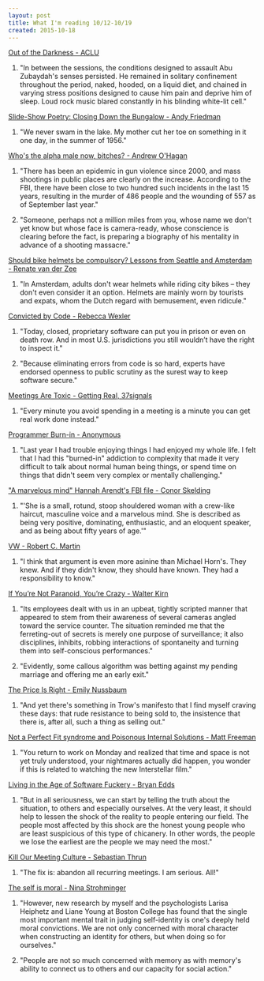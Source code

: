 ```yaml
---
layout: post
title: What I'm reading 10/12-10/19
created: 2015-10-18
---
```


[Out of the Darkness - ACLU](https://www.aclu.org/feature/out-darkness)

1. "In between the sessions, the conditions designed to assault Abu Zubaydah's senses persisted. He remained in solitary confinement throughout the period, naked, hooded, on a liquid diet, and chained in varying stress positions designed to cause him pain and deprive him of sleep. Loud rock music blared constantly in his blinding white-lit cell."

[Slide-Show Poetry: Closing Down the Bungalow - Andy Friedman](http://www.newyorker.com/culture/culture-desk/slide-show-poetry-closing-down-the-bungalow)

1. "We never swam in the lake. My mother cut her toe on something in it one day, in the summer of 1956."

[Who's the alpha male now, bitches? - Andrew O'Hagan](http://www.lrb.co.uk/v37/n20/andrew-ohagan/whos-the-alpha-male-now-bitches)

1. "There has been an epidemic in gun violence since 2000, and mass shootings in public places are clearly on the increase. According to the FBI, there have been close to two hundred such incidents in the last 15 years, resulting in the murder of 486 people and the wounding of 557 as of September last year."

2. "Someone, perhaps not a million miles from you, whose name we don't yet know but whose face is camera-ready, whose conscience is clearing before the fact, is preparing a biography of his mentality in advance of a shooting massacre."

[Should bike helmets be compulsory? Lessons from Seattle and Amsterdam - Renate van der Zee](http://www.theguardian.com/cities/2015/oct/12/bike-helmets-compulsory-seattle-amsterdam-cycling-safety)

1. "In Amsterdam, adults don't wear helmets while riding city bikes – they don't even consider it an option. Helmets are mainly worn by tourists and expats, whom the Dutch regard with bemusement, even ridicule."

[Convicted by Code - Rebecca Wexler](http://www.slate.com/blogs/future_tense/2015/10/06/defendants_should_be_able_to_inspect_software_code_used_in_forensics.html)

1. "Today, closed, proprietary software can put you in prison or even on death row. And in most U.S. jurisdictions you still wouldn’t have the right to inspect it."

2. "Because eliminating errors from code is so hard, experts have endorsed openness to public scrutiny as the surest way to keep software secure."

[Meetings Are Toxic - Getting Real, 37signals](https://gettingreal.37signals.com/ch07_Meetings_Are_Toxic.php)

1. "Every minute you avoid spending in a meeting is a minute you can get real work done instead."

[Programmer Burn-in - Anonymous](http://pastebin.com/XU7AEd32)

1. "Last year I had trouble enjoying things I had enjoyed my whole life. I felt that I had this "burned-in" addiction to complexity that made it very difficult to talk about normal human being things, or spend time on things that didn't seem very complex or mentally challenging."

["A marvelous mind" Hannah Arendt's FBI file - Conor Skelding](https://www.muckrock.com/news/archives/2014/jan/13/hannah-arendt-crew-haircut-and-marvelous-mind/)

1. "'She is a small, rotund, stoop shouldered woman with a crew-like haircut, masculine voice and a marvelous mind. She is described as being very positive, dominating, enthusiastic, and an eloquent speaker, and as being about fifty years of age.'"

[VW - Robert C. Martin](http://blog.cleancoder.com/uncle-bob/2015/10/14/VW.html)

1. "I think that argument is even more asinine than Michael Horn's. They knew. And if they didn't know, they should have known. They had a responsibility to know."

[If You’re Not Paranoid, You’re Crazy - Walter Kirn](http://www.theatlantic.com/magazine/archive/2015/11/if-youre-not-paranoid-youre-crazy/407833/?single_page=true)

1. "Its employees dealt with us in an upbeat, tightly scripted manner that appeared to stem from their awareness of several cameras angled toward the service counter. The situation reminded me that the ferreting-out of secrets is merely one purpose of surveillance; it also disciplines, inhibits, robbing interactions of spontaneity and turning them into self-conscious performances."

2. "Evidently, some callous algorithm was betting against my pending marriage and offering me an early exit."

[The Price Is Right - Emily Nussbaum](http://www.newyorker.com/magazine/2015/10/12/the-price-is-right-emily-nussbaum)

1. "And yet there's something in Trow's manifesto that I find myself craving these days: that rude resistance to being sold to, the insistence that there is, after all, such a thing as selling out."

[Not a Perfect Fit syndrome and Poisonous Internal Solutions - Matt Freeman](http://www.nowprovision.com/not-a-perfect-fit)

1. "You return to work on Monday and realized that time and space is not yet truly understood, your nightmares actually did happen, you wonder if this is related to watching the new Interstellar film."

[Living in the Age of Software Fuckery - Bryan Edds](https://medium.com/@bryanedds/living-in-the-age-of-software-fuckery-8859f81ca877)

1. "But in all seriousness, we can start by telling the truth about the situation, to others and especially ourselves. At the very least, it should help to lessen the shock of the reality to people entering our field. The people most affected by this shock are the honest young people who are least suspicious of this type of chicanery. In other words, the people we lose the earliest are the people we may need the most."

[Kill Our Meeting Culture - Sebastian Thrun](http://www.huffingtonpost.com/sebastian-thrun/kill-our-meeting-culture_b_8273410.html)

1. "The fix is: abandon all recurring meetings. I am serious. All!"

[The self is moral - Nina Strohminger](http://aeon.co/magazine/philosophy/why-moral-character-is-the-key-to-personal-identity/)

1. "However, new research by myself and the psychologists Larisa Heiphetz and Liane Young at Boston College has found that the single most important mental trait in judging self-identity is one's deeply held moral convictions. We are not only concerned with moral character when constructing an identity for others, but when doing so for ourselves."

2. "People are not so much concerned with memory as with memory's ability to connect us to others and our capacity for social action."
